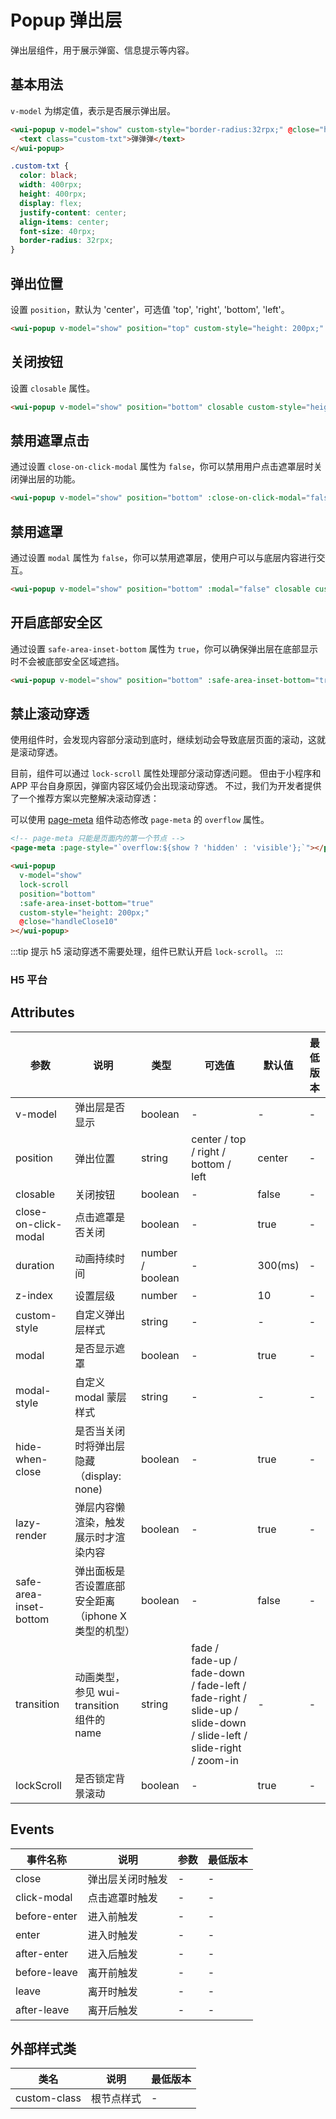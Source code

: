 <frame/>

# Popup 弹出层

弹出层组件，用于展示弹窗、信息提示等内容。

## 基本用法

`v-model` 为绑定值，表示是否展示弹出层。

```html
<wui-popup v-model="show" custom-style="border-radius:32rpx;" @close="handleClose">
  <text class="custom-txt">弹弹弹</text>
</wui-popup>
```

```css
.custom-txt {
  color: black;
  width: 400rpx;
  height: 400rpx;
  display: flex;
  justify-content: center;
  align-items: center;
  font-size: 40rpx;
  border-radius: 32rpx;
}
```

## 弹出位置

设置 `position`，默认为 'center'，可选值 'top', 'right', 'bottom', 'left'。

```html
<wui-popup v-model="show" position="top" custom-style="height: 200px;" @close="handleClose"></wui-popup>
```

## 关闭按钮

设置 `closable` 属性。

```html
<wui-popup v-model="show" position="bottom" closable custom-style="height: 200px;" @close="handleClose"></wui-popup>
```

## 禁用遮罩点击

通过设置 `close-on-click-modal` 属性为 `false`，你可以禁用用户点击遮罩层时关闭弹出层的功能。

```html
<wui-popup v-model="show" position="bottom" :close-on-click-modal="false" closable custom-style="height: 200px;" @close="handleClose7"></wui-popup>
```

## 禁用遮罩

通过设置 `modal` 属性为 `false`，你可以禁用遮罩层，使用户可以与底层内容进行交互。

```html
<wui-popup v-model="show" position="bottom" :modal="false" closable custom-style="height: 200px;" @close="handleClose8"></wui-popup>
```

## 开启底部安全区

通过设置 `safe-area-inset-bottom` 属性为 `true`，你可以确保弹出层在底部显示时不会被底部安全区域遮挡。

```html
<wui-popup v-model="show" position="bottom" :safe-area-inset-bottom="true" custom-style="height: 200px;" @close="handleClose9"></wui-popup>
```

## 禁止滚动穿透

使用组件时，会发现内容部分滚动到底时，继续划动会导致底层页面的滚动，这就是滚动穿透。

目前，组件可以通过 `lock-scroll` 属性处理部分滚动穿透问题。 但由于小程序和 APP 平台自身原因，弹窗内容区域仍会出现滚动穿透。 不过，我们为开发者提供了一个推荐方案以完整解决滚动穿透：

可以使用 [page-meta](https://uniapp.dcloud.net.cn/component/page-meta#page-meta) 组件动态修改 `page-meta` 的 `overflow` 属性。

```html
<!-- page-meta 只能是页面内的第一个节点 -->
<page-meta :page-style="`overflow:${show ? 'hidden' : 'visible'};`"></page-meta>

<wui-popup
  v-model="show"
  lock-scroll
  position="bottom"
  :safe-area-inset-bottom="true"
  custom-style="height: 200px;"
  @close="handleClose10"
></wui-popup>
```

:::tip 提示
h5 滚动穿透不需要处理，组件已默认开启 `lock-scroll`。
:::

### H5 平台

## Attributes

| 参数                   | 说明                                                | 类型             | 可选值                                                                                                           | 默认值  | 最低版本 |
| ---------------------- | --------------------------------------------------- | ---------------- | ---------------------------------------------------------------------------------------------------------------- | ------- | -------- |
| v-model                | 弹出层是否显示                                      | boolean          | -                                                                                                                | -       | -        |
| position               | 弹出位置                                            | string           | center / top / right / bottom / left                                                                             | center  | -        |
| closable               | 关闭按钮                                            | boolean          | -                                                                                                                | false   | -        |
| close-on-click-modal   | 点击遮罩是否关闭                                    | boolean          | -                                                                                                                | true    | -        |
| duration               | 动画持续时间                                        | number / boolean | -                                                                                                                | 300(ms) | -        |
| z-index                | 设置层级                                            | number           | -                                                                                                                | 10      | -        |
| custom-style           | 自定义弹出层样式                                    | string           | -                                                                                                                | -       | -        |
| modal                  | 是否显示遮罩                                        | boolean          | -                                                                                                                | true    | -        |
| modal-style            | 自定义 modal 蒙层样式                               | string           | -                                                                                                                | -       | -        |
| hide-when-close        | 是否当关闭时将弹出层隐藏（display: none)            | boolean          | -                                                                                                                | true    | -        |
| lazy-render            | 弹层内容懒渲染，触发展示时才渲染内容                | boolean          | -                                                                                                                | true    | -        |
| safe-area-inset-bottom | 弹出面板是否设置底部安全距离（iphone X 类型的机型） | boolean          | -                                                                                                                | false   | -        |
| transition             | 动画类型，参见 wui-transition 组件的 name           | string           | fade / fade-up / fade-down / fade-left / fade-right / slide-up / slide-down / slide-left / slide-right / zoom-in | -       | -        |
| lockScroll             | 是否锁定背景滚动                                    | boolean          | -                                                                                                                | true    | -        |

## Events

| 事件名称     | 说明             | 参数 | 最低版本 |
| ------------ | ---------------- | ---- | -------- |
| close        | 弹出层关闭时触发 | -    | -        |
| click-modal  | 点击遮罩时触发   | -    | -        |
| before-enter | 进入前触发       | -    | -        |
| enter        | 进入时触发       | -    | -        |
| after-enter  | 进入后触发       | -    | -        |
| before-leave | 离开前触发       | -    | -        |
| leave        | 离开时触发       | -    | -        |
| after-leave  | 离开后触发       | -    | -        |

## 外部样式类

| 类名         | 说明       | 最低版本 |
| ------------ | ---------- | -------- |
| custom-class | 根节点样式 | -        |
